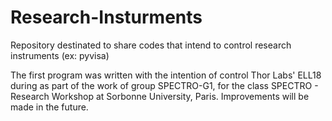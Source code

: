 # Research-Insturments
Repository destinated to share codes that intend to control research instruments (ex: pyvisa)

The first program was written with the intention of control Thor Labs' ELL18 during as part of the work of group SPECTRO-G1, for the class SPECTRO - Research Workshop at Sorbonne University, Paris. Improvements will be made in the future.
